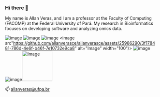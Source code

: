 ### Hi there 👋

My name is Allan Veras, and I am a professor at the Faculty of Computing (FACOMP) at the Federal University of Pará. My research in Bioinformatics focuses on developing software and analyzing omics data.

![image](https://github.com/allanverasce/allanverasce/assets/25986290/b7b4cc53-693f-4321-a3fe-9ce259f2a009) ![image](https://github.com/allanverasce/allanverasce/assets/25986290/e9eef5db-3d9e-419d-bc31-c29c16076146) ![image](https://github.com/allanverasce/allanverasce/assets/25986290/5b9970c0-2ba7-49fa-be2c-72975710f9a7) <image src"https://github.com/allanverasce/allanverasce/assets/25986290/3f178481-786d-4e6f-b46f-7e10732e9ca8" alt="Image" width="100"/> ![image](https://github.com/allanverasce/allanverasce/assets/25986290/edfd02bc-1396-47a8-886f-c52d10508b0d) ![image](https://github.com/allanverasce/allanverasce/assets/25986290/40202eba-0262-4e67-bf4a-3d6d8de7d52a)<image src="https://github.com/allanverasce/allanverasce/assets/25986290/a1c5c0f8-fa50-4d52-b477-ed09ddc246a4" alt="Image" width="100"/>










📫 allanveras@ufpa.br

<!--
**allanverasce/allanverasce** is a ✨ _special_ ✨ repository because its `README.md` (this file) appears on your GitHub profile.



